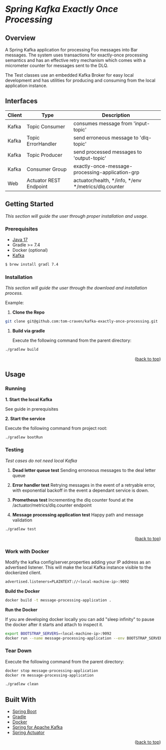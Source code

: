 # *Spring Kafka Exactly Once Processing*

<p id="top"></p>

## Overview

A Spring Kafka application for processing Foo messages into Bar messages. The system uses transactions for exactly-once processing semantics 
and has an effective retry mechanism which comes with a micrometer counter for messages sent to the DLQ. 

The Test classes use an embedded Kafka Broker for easy local development and has utilities for producing and consuming from the local application instance.

<!-- GETTING STARTED -->


## Interfaces

| Client | Type                   | Description                                          | 
|--------|------------------------|------------------------------------------------------|
| Kafka  | Topic Consumer         | consumes message from 'input-topic'                  |
| Kafka  | Topic ErrorHandler     | send erroneous message to 'dlq-topic'                |
| Kafka  | Topic Producer         | send processed messages to 'output-topic'            |
| Kafka  | Consumer Group         | exactly-once-message-processing-application-grp      |
| Web    | Actuator REST Endpoint | actuator/health, */info, */env */metrics/dlq.counter |

## Getting Started

*This section will guide the user through proper installation and usage.*

### Prerequisites

* [Java 17](https://adoptium.net/)
* Gradle >= 7.4
* Docker (optional)
* [Kafka](https://kafka.apache.org/quickstart)

```sh
$ brew install gradl 7.4
```

### Installation

*This section will guide the user through the download and installation process.*

Example:

1. **Clone the Repo**

```sh
git clone git@github.com:tom-craven/kafka-exactly-once-processing.git
```

1. **Build via gradle**

   Execute the following command from the parent directory:

```sh
./gradlew build
```

<p align="right">(<a href="#top">back to top</a>)</p>

<!-- USAGE EXAMPLES -->

## Usage

### Running

**1. Start the local Kafka**

See guide in prerequisites

**2. Start the service**

Execute the following command from project root:

```sh
./gradlew bootRun
```

### Testing

*Test cases do not need local Kafka*

1. **Dead letter queue test**
   Sending erroneous messages to the deal letter queue
2. **Error handler test**
   Retrying messages in the event of a retryable error, with exponential backoff in the event a dependant service is down. 
   
3. **Prometheus test**
   Incrementing the dlq counter found at the /actuator/metrics/dlq.counter endpoint
4. **Message processing application test**
   Happy path and message validation

```sh
./gradlew test
```

<p align="right">(<a href="#top">back to top</a>)</p>

<!-- Built With -->

### Work with  Docker

Modify the kafka config/server.properties adding your IP address as an advertised listener. This will make the local
Kafka instance visible to the dockerized client.

```sh
advertised.listeners=PLAINTEXT://<local-machine-ip>:9092
```

**Build the Docker**

```sh
docker build -t message-processing-application .
```

**Run the Docker**

If you are developing docker locally you can add "sleep infinity" to pause the docker after it starts and attach to
inspect it.

```sh
export BOOTSTRAP_SERVERS=<local-machine-ip>:9092
docker run --name message-processing-application --env BOOTSTRAP_SERVERS -d message-processing-application .
```

### Tear Down

Execute the following command from the parent directory:

```sh
docker stop message-processing-application
docker rm message-processing-application

./gradlew clean
```

## Built With

* [Spring Boot](https://docs.spring.io/spring-boot/docs/3.1.x/reference/html/)
* [Gradle](https://docs.gradle.org/current/userguide/userguide.html)
* [Docker](https://docs.docker.com/)
* [Spring for Apache Kafka](https://docs.spring.io/spring-kafka/docs/current/reference/html/)
* [Spring Actuator](https://docs.spring.io/spring-boot/docs/3.1.x/actuator-api/htmlsingle/)

<p align="right">(<a href="#top">back to top</a>)</p>
